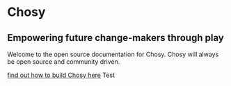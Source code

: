 # Chosy

## Empowering future change-makers through play

Welcome to the open source documentation for Chosy. Chosy will always be open source and community driven.

[find out how to build Chosy here](Build.md) Test